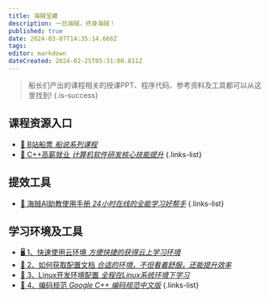 ```yaml
---
title: 海贼宝藏
description: 一日海贼，终身海贼！
published: true
date: 2024-03-07T14:35:14.666Z
tags: 
editor: markdown
dateCreated: 2024-02-25T05:31:00.811Z
---
```


> 船长们产出的课程相关的授课PPT、程序代码、参考资料及工具都可以从这里找到!
{.is-success}

## 课程资源入口

- [📡 B站船票 *船说系列课程*](/courses_resource/bili_courses.md)
- [🧙 C++高薪就业 *计算机软件研发核心技能提升*](/courses_resource/cpp_high_salary/home.md)
{.links-list}

## 提效工具
- [🤖 海贼AI助教使用手册 *24小时在线的全能学习好帮手*](/courses_resource/dingding_ai_assistant)
{.links-list}

## 学习环境及工具
- [🖥 1、快速使用云环境 *方便快捷的获得云上学习环境*](/courses_resource/cloud_usage/快速使用云环境.md)
- [🚅 2、如何获取配置文档 *合适的环境，不但看着舒服，还能提升效率*](/courses_resource/cloud_usage/如何获取配置文档.md)
- [🦭 3、Linux开发环境配置 *全程在Linux系统环境下学习*](/courses_resource/cloud_usage/Linux开发环境配置.md)
- [📖 4、编码规范 *Google C++ 编码规范中文版*](/courses_resource/reference_doc/Google_Cpp_Code_Style_CN.pdf)
{.links-list}


